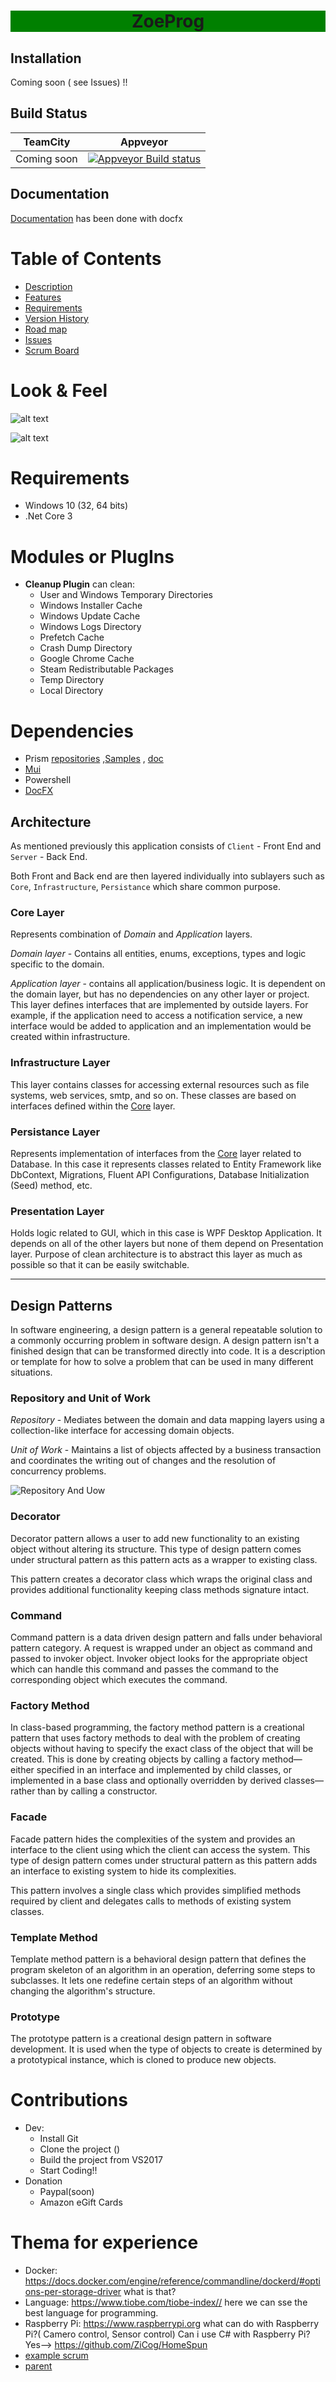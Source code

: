 
<h1 align="center" style="background:green;">
  ZoeProg
</h1>

## Installation

Coming soon ( see Issues) !!

## Build Status

TeamCity | Appveyor
----------- | -------
Coming soon | [![Appveyor Build status](https://ci.appveyor.com/api/projects/status/t7p3ywv3msu5ahl7/branch/develop?svg=true)](https://ci.appveyor.com/project/Ghislain1/zoeprog) 


## Documentation

[Documentation](https://ghislain1.github.io/ZoeProg/api/index.html) has been done with docfx


# Table of Contents
  - [Description](https://github.com/Ghislain1/ZoeProg/wiki)
  - [Features](https://github.com/Ghislain1/ZoeProg/wiki)
  - [Requirements](https://github.com/Ghislain1/ZoeProg/wiki)
  - [Version History](https://github.com/Ghislain1/ZoeProg/wiki)
  - [Road map](https://github.com/Ghislain1/ZoeProg/wiki)
  - [Issues](https://github.com/Ghislain1/ZoeProg/issues)
  - [Scrum Board](https://github.com/Ghislain1/ZoeProg/projects/1)

# Look & Feel

![alt text](https://github.com/Ghislain1/ZoeProg/blob/master/docDev/imgs/1.JPG)

![alt text](https://github.com/Ghislain1/ZoeProg/blob/master/docDev/imgs/2.JPG)
 

# Requirements
- Windows  10 (32, 64 bits)
- .Net Core 3

# Modules or PlugIns
- <b>Cleanup Plugin</b> can clean:
  + User and Windows Temporary Directories
  + Windows Installer Cache
  + Windows Update Cache
  + Windows Logs Directory
  + Prefetch Cache
  + Crash Dump Directory
  + Google Chrome Cache
  + Steam Redistributable Packages
  + Temp Directory
  + Local Directory
  
  
# Dependencies
- Prism [repositories](https://github.com/PrismLibrary/Prism) ,[Samples](https://github.com/PrismLibrary/Prism-Samples-Wpf) , [doc](http://prismlibrary.github.io/docs/)
- [Mui](https://github.com/firstfloorsoftware/mui/wiki)
- Powershell
- [DocFX](https://dotnet.github.io/docfx/tutorial/intro_template.html)

## Architecture

As mentioned previously this application consists of `Client` - Front End and `Server` - Back End. 

Both Front and Back end are then layered individually into sublayers such as `Core`, `Infrastructure`, `Persistance` which share common purpose.

### Core Layer

Represents combination of *Domain* and *Application* layers. 

*Domain layer* - Contains all entities, enums, exceptions, types and logic specific to the domain.

*Application layer* - contains all application/business logic. It is dependent on the domain layer, but has no dependencies on any other layer or project. This layer defines interfaces that are implemented by outside layers. For example, if the application need to access a notification service, a new interface would be added to application and an implementation would be created within infrastructure.

### Infrastructure Layer

This layer contains classes for accessing external resources such as file systems, web services, smtp, and so on. These classes are based on interfaces defined within the [Core](#core-layer) layer.

### Persistance Layer

Represents implementation of interfaces from the [Core](#core-layer) layer related to Database. 
In this case it represents classes related to Entity Framework like DbContext, Migrations, Fluent API Configurations, Database Initialization (Seed) method, etc.


### Presentation Layer

Holds logic related to GUI, which in this case is WPF Desktop Application. It depends on all of the other layers but none of them depend on Presentation layer. Purpose of clean architecture is to abstract this layer as much as possible so that it can be easily switchable.

---

## Design Patterns

In software engineering, a design pattern is a general repeatable solution to a commonly occurring problem in software design. A design pattern isn't a finished design that can be transformed directly into code. It is a description or template for how to solve a problem that can be used in many different situations.

### Repository and Unit of Work

*Repository* - Mediates between the domain and data mapping layers using a collection-like interface for accessing domain objects.

*Unit of Work* - Maintains a list of objects affected by a business transaction and coordinates the writing out of changes and the resolution of concurrency problems.

![Repository And Uow](doc/repository-and-uow.png)

### Decorator

Decorator pattern allows a user to add new functionality to an existing object without altering its structure. This type of design pattern comes under structural pattern as this pattern acts as a wrapper to existing class.

This pattern creates a decorator class which wraps the original class and provides additional functionality keeping class methods signature intact.

### Command

Command pattern is a data driven design pattern and falls under behavioral pattern category. A request is wrapped under an object as command and passed to invoker object. Invoker object looks for the appropriate object which can handle this command and passes the command to the corresponding object which executes the command.

### Factory Method

In class-based programming, the factory method pattern is a creational pattern that uses factory methods to deal with the problem of creating objects without having to specify the exact class of the object that will be created. This is done by creating objects by calling a factory method—either specified in an interface and implemented by child classes, or implemented in a base class and optionally overridden by derived classes—rather than by calling a constructor.

### Facade

Facade pattern hides the complexities of the system and provides an interface to the client using which the client can access the system. This type of design pattern comes under structural pattern as this pattern adds an interface to existing system to hide its complexities.

This pattern involves a single class which provides simplified methods required by client and delegates calls to methods of existing system classes.

### Template Method

Template method pattern is a behavioral design pattern that defines the program skeleton of an algorithm in an operation, deferring some steps to subclasses. It lets one redefine certain steps of an algorithm without changing the algorithm's structure.

### Prototype

The prototype pattern is a creational design pattern in software development. It is used when the type of objects to create is determined by a prototypical instance, which is cloned to produce new objects.

# Contributions
- Dev:
     + Install Git
     + Clone the project ()
     + Build the project from VS2017
     + Start Coding!!
 - Donation
     + Paypal(soon)
     + Amazon eGift Cards


  # Thema for experience
  * Docker: https://docs.docker.com/engine/reference/commandline/dockerd/#options-per-storage-driver
           what is that?
  * Language: https://www.tiobe.com/tiobe-index//  here we can sse the best language for programming.
  * Raspberry Pi:  https://www.raspberrypi.org
       what can do with Raspberry Pi?( Camero control, Sensor control)
       Can i use C# with Raspberry Pi? Yes--> https://github.com/ZiCog/HomeSpun
  * [example scrum](https://github.com/bbougot/Popcorn/projects/1)
  * [parent](https://github.com/Zeeex/XTR-Toolbox/edit/master/README.md)
           
  
  

